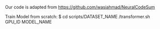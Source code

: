 Our code is adapted from https://github.com/wasiahmad/NeuralCodeSum

Train Model from scratch:
$ cd scripts/DATASET_NAME /transformer.sh GPU_ID MODEL_NAME
